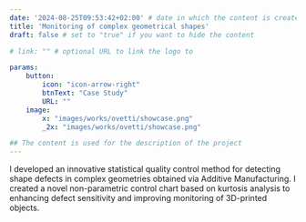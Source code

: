 ```yaml
---
date: '2024-08-25T09:53:42+02:00' # date in which the content is created - defaults to "today"
title: 'Monitoring of complex geometrical shapes'
draft: false # set to "true" if you want to hide the content 

# link: "" # optional URL to link the logo to

params:
    button:
        icon: "icon-arrow-right"
        btnText: "Case Study"
        URL: ""
    image:  
        x: "images/works/ovetti/showcase.png"
        _2x: "images/works/ovetti/showcase.png"

## The content is used for the description of the project
---
```


I developed an innovative statistical quality control method for detecting shape defects in complex geometries obtained via Additive Manufacturing.
I created a novel non-parametric control chart based on kurtosis analysis to enhancing defect sensitivity and improving monitoring of 3D-printed objects.
